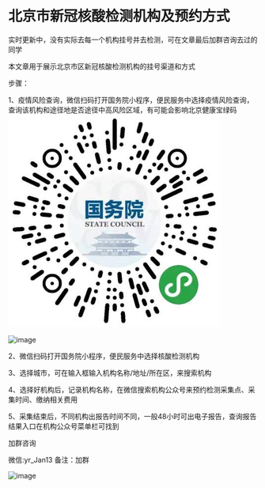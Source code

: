 # 北京市新冠核酸检测机构及预约方式

实时更新中，没有实际去每一个机构挂号并去检测，可在文章最后加群咨询去过的同学

本文章用于展示北京市区新冠核酸检测机构的挂号渠道和方式

步骤：

1、疫情风险查询，微信扫码打开国务院小程序，便民服务中选择疫情风险查询，查询该机构和途径地是否途径中高风险区域，有可能会影响北京健康宝绿码
<img src="/image/WechatIMG3.jpeg"/>

![image](https://github.com/yj-zhu/Nucleic-acid-testing/blob/master/image/WechatIMG3.jpeg)

2、微信扫码打开国务院小程序，便民服务中选择核酸检测机构

3、选择城市，可在输入框输入机构名称/地址/所在区，来搜索机构

4、选择好机构后，记录机构名称，在微信搜索机构公众号来预约检测采集点、采集时间、缴纳相关费用

5、采集结束后，不同机构出报告时间不同，一般48小时可出电子报告，查询报告结果入口在机构公众号菜单栏可找到

加群咨询

微信:yr_Jan13 备注：加群

![image](https://github.com/yj-zhu/Nucleic-acid-detection-method/blob/master/WechatIMG4.jpeg)
